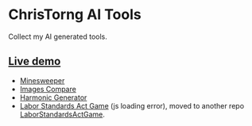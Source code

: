 # ChrisTorng AI Tools

Collect my AI generated tools.

## [Live demo](https://christorng.github.io/AI-Tools/)

* [Minesweeper](https://christorng.github.io/AI-Tools/Minesweeper/)
* [Images Compare](https://christorng.github.io/AI-Tools/ImagesCompare/)
* [Harmonic Generator](https://christorng.github.io/AI-Tools/HarmonicGenerator/dist/)
* [Labor Standards Act Game](https://christorng.github.io/AI-Tools/labor-standards-act-game/out/) (js loading error), moved to another repo [LaborStandardsActGame](https://github.com/ChrisTorng/LaborStandardsActGame).